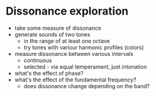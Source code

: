 # Dissonance exploration

- take some measure of dissonance
- generate sounds of two tones
    - in the range of at least one octave
    - try tones with variour harmonic profiles (colors)
- measure dissonance between various intervals
    - continuous
    - selected - via equal temperament, just intonation
- what's the effect of phase?
- what's the effect of the fundamental frequency?
    - does dissonance change depending on the band?

